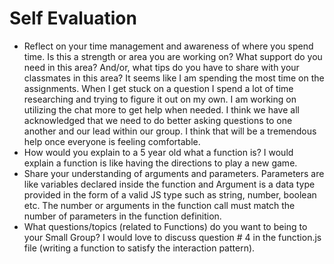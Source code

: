 # Self Evaluation

- Reflect on your time management and awareness of where you spend time. Is this a strength or area you are working on? What support do you need in this area? And/or, what tips do you have to share with your classmates in this area? It seems like I am spending the most time on the assignments. When I get stuck on a question I spend a lot of time researching and trying to figure it out on my own. I am working on utilizing the chat more to get help when needed. I think we have all acknowledged that we need to do better asking questions to one another and our lead within our group. I think that will be a tremendous help once everyone is feeling comfortable.
- How would you explain to a 5 year old what a function is? I would explain a function is like having the directions to play a new game.
- Share your understanding of arguments and parameters. Parameters are like variables declared inside the function and Argument is a data type provided in the form of a valid JS type such as string, number, boolean etc. The number or arguments in the function call must match the number of parameters in the function definition.
- What questions/topics (related to Functions) do you want to being to your Small Group? I would love to discuss question # 4 in the function.js file (writing a function to satisfy the interaction pattern).
